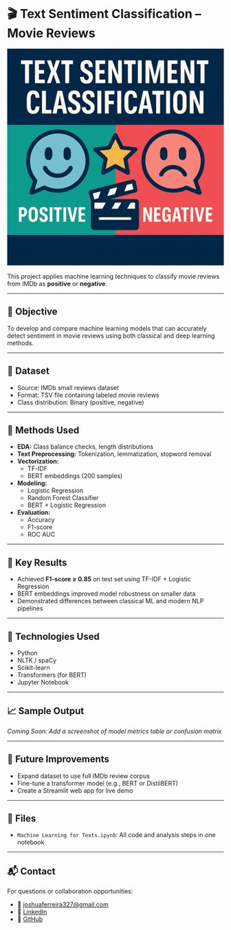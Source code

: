 # 🎬 Text Sentiment Classification – Movie Reviews

<img src="thumbnail.png" width="600"/>

This project applies machine learning techniques to classify movie reviews from IMDb as **positive** or **negative**.

---

## 🧠 Objective

To develop and compare machine learning models that can accurately detect sentiment in movie reviews using both classical and deep learning methods.

---

## 📂 Dataset

- Source: IMDb small reviews dataset
- Format: TSV file containing labeled movie reviews
- Class distribution: Binary (positive, negative)

---

## 🔧 Methods Used

- **EDA:** Class balance checks, length distributions
- **Text Preprocessing:** Tokenization, lemmatization, stopword removal
- **Vectorization:** 
  - TF-IDF
  - BERT embeddings (200 samples)
- **Modeling:** 
  - Logistic Regression
  - Random Forest Classifier
  - BERT + Logistic Regression
- **Evaluation:**
  - Accuracy
  - F1-score
  - ROC AUC

---

## 🚀 Key Results

- Achieved **F1-score ≥ 0.85** on test set using TF-IDF + Logistic Regression
- BERT embeddings improved model robustness on smaller data
- Demonstrated differences between classical ML and modern NLP pipelines

---

## 📌 Technologies Used

- Python
- NLTK / spaCy
- Scikit-learn
- Transformers (for BERT)
- Jupyter Notebook

---

## 📈 Sample Output

*Coming Soon: Add a screenshot of model metrics table or confusion matrix*

---

## 📝 Future Improvements

- Expand dataset to use full IMDb review corpus
- Fine-tune a transformer model (e.g., BERT or DistilBERT)
- Create a Streamlit web app for live demo

---

## 📎 Files

- `Machine Learning for Texts.ipynb`: All code and analysis steps in one notebook

---

## 📬 Contact

For questions or collaboration opportunities:
- 📧 joshuaferreira327@gmail.com  
- 🔗 [LinkedIn](https://www.linkedin.com/in/joshua-ferreira/)  
- 🐙 [GitHub](https://github.com/joshuaferreira327)
